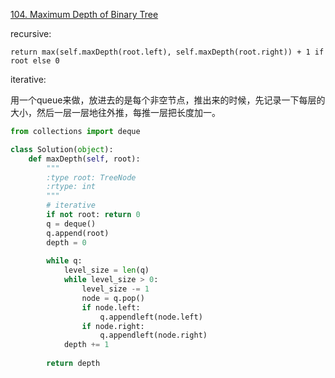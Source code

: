 [104. Maximum Depth of Binary Tree](https://leetcode.com/problems/maximum-depth-of-binary-tree/)

recursive:

`return max(self.maxDepth(root.left), self.maxDepth(root.right)) + 1 if root else 0`

iterative:

用一个queue来做，放进去的是每个非空节点，推出来的时候，先记录一下每层的大小，然后一层一层地往外推，每推一层把长度加一。

```python
from collections import deque

class Solution(object):
    def maxDepth(self, root):
        """
        :type root: TreeNode
        :rtype: int
        """
        # iterative
        if not root: return 0
        q = deque()
        q.append(root)
        depth = 0
        
        while q:
            level_size = len(q)
            while level_size > 0:
                level_size -= 1
                node = q.pop()
                if node.left:
                    q.appendleft(node.left)
                if node.right:
                    q.appendleft(node.right)
            depth += 1  
        
        return depth
```

